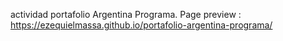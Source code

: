 actividad portafolio Argentina Programa.
Page preview : https://ezequielmassa.github.io/portafolio-argentina-programa/
